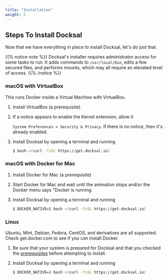```yaml
---
title: "Installation"
weight: 2
---
```


## Steps To Install Docksal

Now that we have everything in place to install Docksal, let's do just that.

{{% notice note %}}
Docksal's installer requires administrator access for some tasks to run. It adds commands to `/usr/local/bin`, edits a few secured files, and performs mounts, which may all require an elevated level of access.
{{% /notice %}}

### macOS with VirtualBox

This runs Docker inside a Virtual Machine with VirtualBox.

1. Install VirtualBox (a prerequisite)
2. If a notice appears to enable the Kernel extension, allow it

    `System Preferences > Security & Privacy`. If there is no notice, then it's already enabled.

3. Install Docksal by opening a terminal and running

    ``` bash
    $ bash <(curl -fsSL https://get.docksal.io)
    ```

### macOS with Docker for Mac

1. Install Docker for Mac (a prerequisite)
2. Start Docker for Mac and wait until the animation stops and/or the Docker menu says "Docker is running
3. Install Docksal by opening a terminal and running

    ``` bash
    $ DOCKER_NATIVE=1 bash <(curl -fsSL https://get.docksal.io)
    ```

### Linux

Ubuntu, Mint, Debian, Fedora, CentOS, and derivatives are all supported. Check get.docker.com to see if you can install Docker.

1. Be sure that your system is prepared for Docksal and that you checked the [prerequisites](/installing-docksal/prereqs) before attempting to install.
3. Install Docksal by opening a terminal and running

    ``` bash
    $ DOCKER_NATIVE=1 bash <(curl -fsSL https://get.docksal.io)
    ```
